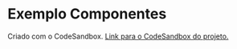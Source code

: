 # Exemplo Componentes
Criado com o CodeSandbox.
[Link para o CodeSandbox do projeto.](https://codesandbox.io/s/exemplo-componentes-82oghs)
